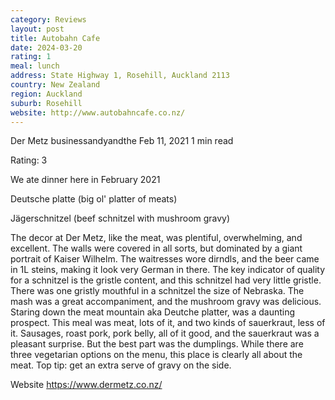 ```yaml
---
category: Reviews
layout: post
title: Autobahn Cafe
date: 2024-03-20
rating: 1
meal: lunch
address: State Highway 1, Rosehill, Auckland 2113
country: New Zealand
region: Auckland
suburb: Rosehill
website: http://www.autobahncafe.co.nz/
---
```


Der Metz
businessandyandthe
Feb 11, 2021
1 min read

Rating: 3

We ate dinner here in February 2021

Deutsche platte (big ol' platter of meats)

Jägerschnitzel (beef schnitzel with mushroom gravy)

The decor at Der Metz, like the meat, was plentiful, overwhelming, and excellent. The walls were covered in all sorts, but dominated by a giant portrait of Kaiser Wilhelm. The waitresses wore dirndls, and the beer came in 1L steins, making it look very German in there. The key indicator of quality for a schnitzel is the gristle content, and this schnitzel had very little gristle. There was one gristly mouthful in a schnitzel the size of Nebraska. The mash was a great accompaniment, and the mushroom gravy was delicious. Staring down the meat mountain aka Deutche platter, was a daunting prospect. This meal was meat, lots of it, and two kinds of sauerkraut, less of it. Sausages, roast pork, pork belly, all of it good, and the sauerkraut was a pleasant surprise. But the best part was the dumplings. While there are three vegetarian options on the menu, this place is clearly all about the meat. Top tip: get an extra serve of gravy on the side.

Website https://www.dermetz.co.nz/